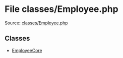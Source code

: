 File classes/Employee.php
=========

Source: [classes/Employee.php](https://github.com/PrestaShop/PrestaShop/blob/1.6.0.10/classes/Employee.php)


Classes
-------

* [EmployeeCore](class.EmployeeCore.md)

